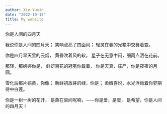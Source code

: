 ```yaml
---
author: Xie Yuxin
date: "2022-10-15"
title: My website
---
```



你是人间的四月天

我说你是人间的四月天；
笑响点亮了四面风；
轻灵在春的光艳中交舞着变。

你是四月早天里的云烟，
黄昏吹着风的软，
星子在无意中闪，细雨点洒在花前。

那轻，那娉婷你是，
鲜妍百花的冠冕你戴着，
你是天真，庄严，你是夜夜的月圆。

雪化后那片鹅黄，你像；
新鲜初放芽的绿，你是；
柔嫩喜悦，水光浮动着你梦期待中白莲。

你是一树一树的花开，
是燕在梁间呢喃，——你是爱，是暖，
是希望，你是人间的四月天！
